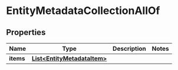 

# EntityMetadataCollectionAllOf


## Properties

| Name | Type | Description | Notes |
|------------ | ------------- | ------------- | -------------|
|**items** | [**List&lt;EntityMetadataItem&gt;**](EntityMetadataItem.md) |  |  |



